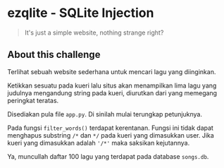 # ezqlite - SQLite Injection

> It's just a simple website, nothing strange right?

## About this challenge

Terlihat sebuah website sederhana untuk mencari lagu yang diinginkan.



Ketikkan sesuatu pada kueri lalu situs akan menampilkan lima lagu yang judulnya mengandung string pada kueri, diurutkan dari yang memegang peringkat teratas.


Disediakan pula file `app.py`. Di sinilah mulai terungkap petunjuknya.



Pada fungsi `filter_words()` terdapat kerentanan. Fungsi ini tidak dapat menghapus substring `/*` dan `*/` pada kueri yang dimasukkan user. Jika kueri yang dimasukkan adalah `'/*'` maka saksikan kejutannya.



Ya, muncullah daftar 100 lagu yang terdapat pada database `songs.db`.
